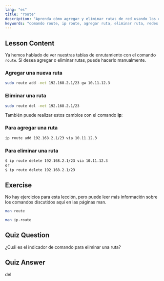 ```yaml
---
lang: "es"
title: "route"
description: "Aprenda cómo agregar y eliminar rutas de red usando los comandos route e ip de Linux. Comprenda la gestión de tablas de enrutamiento para usuarios principiantes e intermedios."
keywords: "comando route, ip route, agregar ruta, eliminar ruta, redes Linux, tabla de enrutamiento, tutorial Linux, guía para principiantes"
---
```


## Lesson Content

Ya hemos hablado de ver nuestras tablas de enrutamiento con el comando `route`. Si desea agregar o eliminar rutas, puede hacerlo manualmente.

### Agregar una nueva ruta

```bash
sudo route add -net 192.168.2.1/23 gw 10.11.12.3
```

### Eliminar una ruta

```bash
sudo route del -net 192.168.2.1/23
```

También puede realizar estos cambios con el comando **ip**:

### Para agregar una ruta

```bash
ip route add 192.168.2.1/23 via 10.11.12.3
```

### Para eliminar una ruta

```bash
$ ip route delete 192.168.2.1/23 via 10.11.12.3
or
$ ip route delete 192.168.2.1/23
```

## Exercise

No hay ejercicios para esta lección, pero puede leer más información sobre los comandos discutidos aquí en las páginas man.

```bash
man route
```

```bash
man ip-route
```

## Quiz Question

¿Cuál es el indicador de comando para eliminar una ruta?

## Quiz Answer

del
